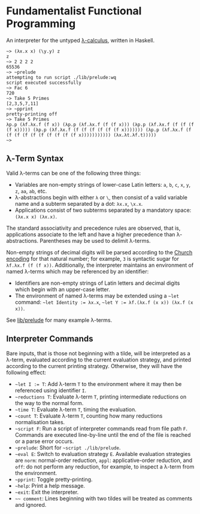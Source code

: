 # Fundamentalist Functional Programming

An interpreter for the untyped [λ-calculus](https://en.wikipedia.org/wiki/Lambda_calculus), written in Haskell.

```
~> (λx.x x) (\y.y) z
z
~> 2 2 2 2
65536
~> ~prelude
attempting to run script ./lib/prelude:wq
script executed successfully
~> Fac 6
720
~> Take 5 Primes
[2,3,5,7,11]
~> ~pprint
pretty-printing off
~> Take 5 Primes
λp.p (λf.λx.f (f x)) (λp.p (λf.λx.f (f (f x))) (λp.p (λf.λx.f (f (f (f (f x))))) (λp.p (λf.λx.f (f (f (f (f (f (f x))))))) (λp.p (λf.λx.f (f (f (f (f (f (f (f (f (f (f x))))))))))) (λx.λt.λf.t)))))
~>
```

## λ-Term Syntax

Valid λ-terms can be one of the following three things:

* Variables are non-empty strings of lower-case Latin letters: `a`, `b`, `c`, `x`, `y`, `z`, `aa`, `ab`, etc.
* λ-abstractions begin with either `λ` or `\`, then consist of a valid variable name and a subterm separated by a dot: `λx.x`, `\x.x`.
* Applications consist of two subterms separated by a mandatory space: `(λx.x x) (λx.x)`.

The standard associativity and precedence rules are observed, that is, applications associate to the left and have a higher precedence than λ-abstractions.
Parentheses may be used to delimit λ-terms.

Non-empty strings of decimal digits will be parsed according to the [Church encoding](https://en.wikipedia.org/wiki/Church_encoding) for that natural number; for example, `3` is syntactic sugar for `λf.λx.f (f (f x))`.
Additionally, the interpreter maintains an environment of named λ-terms which may be referenced by an identifier:

* Identifiers are non-empty strings of Latin letters and decimal digits which begin with an upper-case letter.
* The environment of named λ-terms may be extended using a `~let` command: `~let Identity := λx.x`, `~let Y := λf.(λx.f (x x)) (λx.f (x x))`.

See [lib/prelude](lib/prelude) for many example λ-terms.

## Interpreter Commands

Bare inputs, that is those not beginning with a tilde, will be interpreted as a λ-term, evaluated according to the current evaluation strategy, and printed according to the current printing strategy.
Otherwise, they will have the following effect:

* `~let I := T`: Add λ-term `T` to the environment where it may then be referenced using identifier `I`.
* `~reductions T`: Evaluate λ-term `T`, printing intermediate reductions on the way to the normal form.
* `~time T`: Evaluate λ-term `T`, timing the evaluation.
* `~count T`: Evaluate λ-term `T`, counting how many reductions normalisation takes.
* `~script F`: Run a script of interpreter commands read from file path `F`. Commands are executed line-by-line until the end of the file is reached or a parse error occurs.
* `~prelude`: Short for `~script ./lib/prelude`.
* `~eval E`: Switch to evaluation strategy `E`. Available evaluation strategies are `norm`: normal-order reduction, `appl`: applicative-order reduction, and `off`: do not perform any reduction, for example, to inspect a λ-term from the environment.
* `~pprint`: Toggle pretty-printing.
* `~help`: Print a help message.
* `~exit`: Exit the interpreter.
* `~~ comment`: Lines beginning with two tildes will be treated as comments and ignored.
